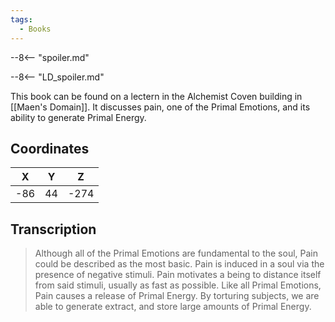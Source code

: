 ```yaml
---
tags:
  - Books
---
```


--8<-- "spoiler.md"

--8<-- "LD_spoiler.md"

This book can be found on a lectern in the Alchemist Coven building in [[Maen's Domain]]. It discusses pain, one of the Primal Emotions, and its ability to generate Primal Energy.

## Coordinates
| **X** | **Y** | **Z** |
| :---: | :---: | :---: |
|  -86  |  44   | -274  |

## Transcription
> Although all of the Primal Emotions are fundamental to the soul, Pain could be described as the most basic. Pain is induced in a soul via the presence of negative stimuli. Pain motivates a being to distance itself from said stimuli, usually as fast as possible. Like all Primal Emotions, Pain causes a release of Primal Energy. By torturing subjects, we are able to generate extract, and store large amounts of Primal Energy.
